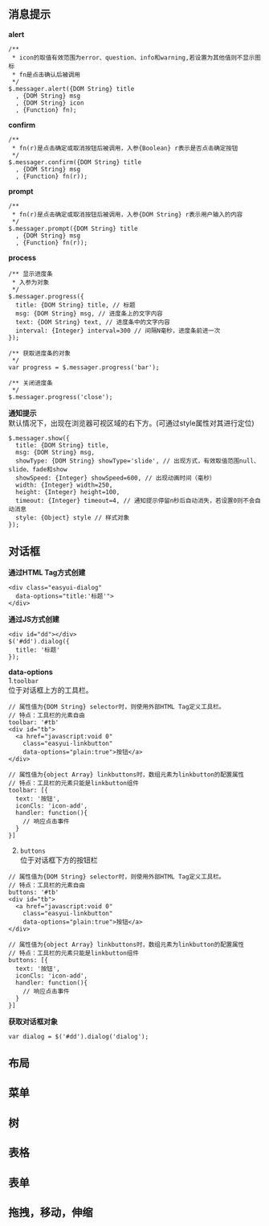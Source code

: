 ## 消息提示
**alert**<br/>
````
/**
 * icon的取值有效范围为error、question、info和warning,若设置为其他值则不显示图标
 * fn是点击确认后被调用 
 */
$.messager.alert({DOM String} title
  , {DOM String} msg
  , {DOM String} icon
  , {Function} fn);
````
**confirm**<br/>
````
/**
 * fn(r)是点击确定或取消按钮后被调用，入参{Boolean} r表示是否点击确定按钮
 */
$.messager.confirm({DOM String} title
  , {DOM String} msg
  , {Function} fn(r));
````
**prompt**<br/>
````
/**
 * fn(r)是点击确定或取消按钮后被调用，入参{DOM String} r表示用户输入的内容
 */
$.messager.prompt({DOM String} title
  , {DOM String} msg
  , {Function} fn(r));
````
**process**<br/>
````
/** 显示进度条
 * 入参为对象
 */
$.messager.progress({
  title: {DOM String} title, // 标题
  msg: {DOM String} msg, // 进度条上的文字内容
  text: {DOM String} text, // 进度条中的文字内容
  interval: {Integer} interval=300 // 间隔N毫秒，进度条前进一次
});

/** 获取进度条的对象
 */
var progress = $.messager.progress('bar');

/** 关闭进度条
 */
$.messager.progress('close');
````
**通知提示**<Br/>
默认情况下，出现在浏览器可视区域的右下方。(可通过style属性对其进行定位)<br/>
````
$.messager.show({
  title: {DOM String} title,
  msg: {DOM String} msg,
  showType: {DOM String} showType='slide', // 出现方式，有效取值范围null、slide、fade和show
  showSpeed: {Integer} showSpeed=600, // 出现动画时间（毫秒）
  width: {Integer} width=250,
  height: {Integer} height=100,
  timeout: {Integer} timeout=4, // 通知提示停留n秒后自动消失，若设置0则不会自动消息
  style: {Object} style // 样式对象
});
````

## 对话框
**通过HTML Tag方式创建**<br/>
````
<div class="easyui-dialog"
  data-options="title:'标题'">
</div>
````
**通过JS方式创建**<br/>
````
<div id="dd"></div>
$('#dd').dialog({
  title: '标题'
});
````
**data-options**<br/>
1.`toolbar`<br/>
位于对话框上方的工具栏。<br/>
````
// 属性值为{DOM String} selector时，则使用外部HTML Tag定义工具栏。
// 特点：工具栏的元素自由
toolbar: '#tb'
<div id="tb">
  <a href="javascript:void 0"
	class="easyui-linkbutton"
	data-options="plain:true">按钮</a>
</div>

// 属性值为{object Array} linkbuttons时，数组元素为linkbutton的配置属性
// 特点：工具栏的元素只能是linkbutton组件 
toolbar: [{
  text: '按钮',
  iconCls: 'icon-add',
  handler: function(){
    // 响应点击事件
  }
}]
````
2. `buttons`<br/>
位于对话框下方的按钮栏<br/>
````
// 属性值为{DOM String} selector时，则使用外部HTML Tag定义工具栏。
// 特点：工具栏的元素自由
buttons: '#tb'
<div id="tb">
  <a href="javascript:void 0"
	class="easyui-linkbutton"
	data-options="plain:true">按钮</a>
</div>

// 属性值为{object Array} linkbuttons时，数组元素为linkbutton的配置属性
// 特点：工具栏的元素只能是linkbutton组件 
buttons: [{
  text: '按钮',
  iconCls: 'icon-add',
  handler: function(){
    // 响应点击事件
  }
}]
````
**获取对话框对象**<br/>
````
var dialog = $('#dd').dialog('dialog');
````


## 布局

## 菜单

## 树

## 表格

## 表单

## 拖拽，移动，伸缩
